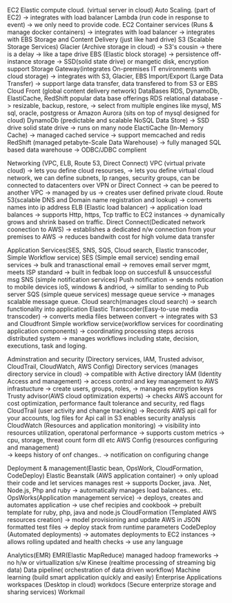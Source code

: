  
EC2 Elastic compute cloud. (virtual server in cloud)
	Auto Scaling. (part of EC2)
		-> integrates with load balancer
	Lambda (run code in response to event)
		-> we only need to provide code.
	EC2 Container services (Runs & manage docker containers)
		-> integrates with load balancer
		-> integrates with EBS
Storage and Content Delivery   (just like hard drive)
	S3 (Scalable Storage Services)
	Glacier (Archive storage in cloud)
		-> S3's cousin
		-> there is a delay
		-> like a tape drive
	EBS (Elastic block storage)
		-> persistence off-instance storage
		-> SSD(solid state drive) or mangetic disk, encryption support
	Storage Gateway(integrates On-premises IT environments with cloud storage)
		-> integrates with S3, Glacier, EBS
	Import/Export (Large Data Transfer) 
		-> support large data transfer, data transfered to from S3 or EBS
	Cloud Front (global content delivery network)
DataBases RDS, DynamoDb, ElastiCache, RedShift popular data base offerings
	RDS relational database
		-> resizable, backup, restore, 
		-> select from multiple engines like mysql, MS sql, oracle, postgress or 
		   Amazon Aurora (sits on top of mysql designed for cloud) 
	DynamoDb (predictable and scalable NoSQL Data Store)
		-> SSD drive solid state drive 
		-> runs on many node
	ElactiCache (In-Memory Cache)
		-> managed cached service
		-> support memcached and redis		
	RedShift (managed petabyte-Scale Data Warehouse)
		-> fully managed SQL based data warehouse
		-> ODBC/JDBC complient
		
Networking (VPC, ELB, Route 53, Direct Connect)
	VPC (virtual private cloud)
		-> lets you define cloud resourses,
		-> lets you define virtual cloud network, we can define subnets, 
		   Ip ranges, security groups, can be connected to datacenters over VPN or Direct Connect
		-> can be peered to another VPC
		-> managed by us
		-> creates user defined private cloud.
	Route 53(scalable DNS and Domain name registration and lookup)
		-> converts names into ip address
	ELB (Elastic load balancer)
		-> application load balances
		-> supports Http, https, Tcp traffic to EC2 instances
		-> dynamically grows and shrink based on traffic.
	Direct Connect(Dedicated network coonection to AWS)
		-> establishes a dedicated n/w connection from your premises to AWS
		-> reduces bandwith cost for high volume data transfer

Application Services(SES, SNS, SQS, Cloud search, Elastic transcoder, Simple Workflow service)
	SES (Simple email service) sending email services
		-> bulk and tranasctional email
		-> removes email server mgmt, meets ISP standard
		-> built in fedbak loop on succesfull & unsuccessful msg
	SNS (simple notification services) Push notification
		-> sends notication to mobile devices ioS, windows & andriod,
		-> simillar to sending to Pub server
	SQS (simple queue services) message queue service
		-> manages scalable message queue.
	Cloud search(manages cloud search)
		-> search functionality into application
	Elastic Transcoder(Easy-to-use media transcoder) 
		-> converts media files between convert
		-> integrates with S3 and Cloudfront
	Simple workflow service(workflow services for coordinating application components)
		-> coordinating processing steps across distributed system
		-> manages workflows including state, decision, executions, task and loging.

Adminstration and security (Directory services, IAM, Trusted advisor, CloudTrail, CloudWatch, AWS Config)
	Directory services (manages directory service in cloud)
		-> compatible with Active directory
	IAM (Identity Access and management)
		-> access control and key management to AWS infrastucture
		-> create users, groups, roles, 
		-> manages encrpytion keys
	Trusty advisor(AWS cloud optimization experts)
		-> checks AWS account for cost optimization, performance
		   fault tolerance and security, red flags
	CloudTrail (user activity and change tracking)
		-> Records AWS api call for your accounts, log files for Api call in S3
		   enables security analysis
	CloudWatch (Resources and application monitoring)
		-> visibility into resources utilization, operatonal performance
		-> supports custom metrics
		-> cpu, storage, threat count form dll etc
	AWS Config (resources configuring and management)		
		-> keeps history of onf changes..
		-> notification on configuring change

Deployment & management(Elastic bean, OpsWork, CloudFormation, CodeDeploy)
	Elastic Beanstalk (AWS application container)
		-> only upload their code and let services manages rest
		-> supports Docker, java. .Net, Node.js, Php and ruby
		-> automatically manages load balances.. etc.
	OpsWorks(Application management service)
		-> deploys, creates and automates application
		-> use chef recipies and cookbook
		-> prebuilt template for ruby, php, java and node.js
	CloudFormation (Templated AWS resources creation)
		-> model provisioning and update AWS in JSON formatted test files
		-> deploy stack from runtime parameters
	CodeDeploy (Automated deployments)
		-> automates deployments to EC2 instances 
		-> allows rolling updated and health checks
		-> use any language

Analytics(EMR)
	EMR(Elastic MapReduce) managed hadoop frameworks
		-> no h/w or virtuallization s/w
	Kinese (realtime processing of streaming big data) 
	Data pipeline( orchestration of data driven workflow)
	Machine learning (build smart application quickly and easily)
Enterprise Applications 	
	workspaces (Desktop in cloud)
	workdocs (Secure enterprize storage and sharing services)
	Workmail 



























	































	


			
